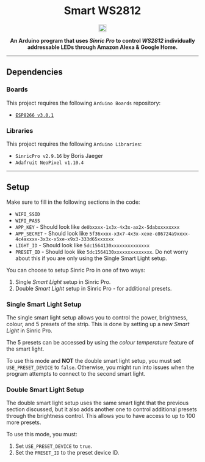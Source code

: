 <h1 align="center">Smart WS2812</h1>
<p align="center">
  <a href="https://github.com/JGBMichalski/Kijiji-Scraper"><img alt="Github Hits" src="https://hits.seeyoufarm.com/api/count/incr/badge.svg?url=https%3A%2F%2Fgithub.com%2FJGBMichalski%2FSmart-WS2812&count_bg=%2379C83D&title_bg=%23555555&icon=github.svg&icon_color=%23E7E7E7&title=Hits&edge_flat=false" height="20"/></a>
</p>
<p align="center">
  <b>
  An Arduino program that uses <i>Sinric Pro</i> to control <i>WS2812</i> individually addressable LEDs through Amazon Alexa & Google Home.
  </b>
  
<br />

---

## Dependencies

### Boards

This project requires the following `Arduino Boards` repository: 

* [`ESP8266 v3.0.1`](https://github.com/esp8266/Arduino)

### Libraries

This project requires the following `Arduino Libraries`: 

* `SinricPro v2.9.16` by Boris Jaeger
* `Adafruit NeoPixel v1.10.4`

---

## Setup

Make sure to fill in the following sections in the code:
- `WIFI_SSID`
- `WIFI_PASS`
- `APP_KEY` - Should look like `de0bxxxx-1x3x-4x3x-ax2x-5dabxxxxxxxx`
- `APP_SECRET` - Should look like `5f36xxxx-x3x7-4x3x-xexe-e86724a9xxxx-4c4axxxx-3x3x-x5xe-x9x3-333d65xxxxxx`
- `LIGHT_ID` - Should look like `5dc1564130xxxxxxxxxxxxxx`
- `PRESET_ID` - Should look like `5dc1564130xxxxxxxxxxxxxx`. Do not worry about this if you are only using the Single Smart Light setup.

You can choose to setup Sinric Pro in one of two ways:
1. Single *Smart Light* setup in Sinric Pro.
2. Double *Smart Light* setup in Sinric Pro - for additional presets.

### Single Smart Light Setup
The single smart light setup allows you to control the power, brightness, colour, and 5 presets of the strip. This is done by setting up a new *Smart Light* in Sinric Pro. 

The 5 presets can be accessed by using the *colour temperature* feature of the smart light. 

To use this mode and **NOT** the double smart light setup, you must set `USE_PRESET_DEVICE` to `false`. Otherwise, you might run into issues when the program attempts to connect to the second smart light.

### Double Smart Light Setup
The double smart light setup uses the same smart light that the previous section discussed, but it also adds another one to control additional presets through the brightness control. This allows you to have access to up to 100 more presets. 

To use this mode, you must:
1. Set `USE_PRESET_DEVICE` to `true`.
2. Set the `PRESET_ID` to the preset device ID.